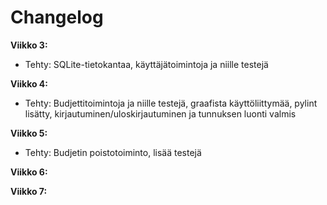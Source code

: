 # Changelog

**Viikko 3:**
- Tehty: SQLite-tietokantaa, käyttäjätoimintoja ja niille testejä

**Viikko 4:**
- Tehty: Budjettitoimintoja ja niille testejä, graafista käyttöliittymää, pylint lisätty, kirjautuminen/uloskirjautuminen ja tunnuksen luonti valmis

**Viikko 5:**
- Tehty: Budjetin poistotoiminto, lisää testejä

**Viikko 6:**

**Viikko 7:**

